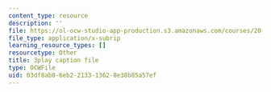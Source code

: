```yaml
---
content_type: resource
description: ''
file: https://ol-ocw-studio-app-production.s3.amazonaws.com/courses/20-219-becoming-the-next-bill-nye-writing-and-hosting-the-educational-show-january-iap-2015/03df8ab06eb2213313628e38b85a57ef_17uL1VoaWTQ.srt
file_type: application/x-subrip
learning_resource_types: []
resourcetype: Other
title: 3play caption file
type: OCWFile
uid: 03df8ab0-6eb2-2133-1362-8e38b85a57ef
---
```

